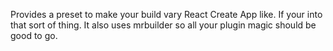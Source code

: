 Provides a preset to make your build vary React Create App like.
If your into that sort of thing.   It also uses mrbuilder so all your
plugin magic should be good to go.